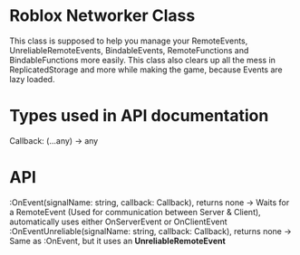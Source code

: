 # Roblox Networker Class

This class is supposed to help you manage your RemoteEvents, UnreliableRemoteEvents, BindableEvents, RemoteFunctions and BindableFunctions more easily.
This class also clears up all the mess in ReplicatedStorage and more while making the game, because Events are lazy loaded.

# Types used in API documentation

Callback: (...any) -> any

# API

:OnEvent(signalName: string, callback: Callback), returns none -> Waits for a RemoteEvent (Used for communication between Server & Client), automatically uses either OnServerEvent or OnClientEvent<br/>
:OnEventUnreliable(signalName: string, callback: Callback), returns none -> Same as :OnEvent, but it uses an <b>UnreliableRemoteEvent</b><br/>
